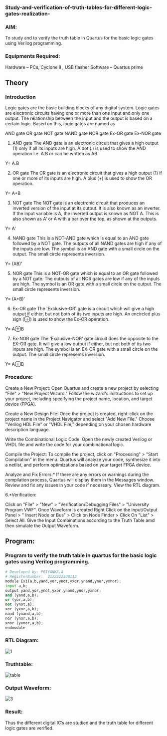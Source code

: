 ### Study-and-verification-of-truth-tables-for-different-logic-gates-realization-


### AIM:
To study and to verify the truth table in Quartus for the basic logic gates using Verilog programming.

### Equipments Required:
Hardware – PCs, Cyclone II , USB flasher
Software – Quartus prime
## Theory
### Introduction
Logic gates are the basic building blocks of any digital system. Logic gates are electronic circuits having one or more than one input and only one output. The relationship between the input and the output is based on a certain logic. Based on this, logic gates are named as

AND gate
OR gate
NOT gate
NAND gate
NOR gate
Ex-OR gate
Ex-NOR gate
1) AND gate
The AND gate is an electronic circuit that gives a high output (1) only if all its inputs are high. A dot (.) is used to show the AND operation i.e. A.B or can be written as AB

Y= A.B

2) OR gate
The OR gate is an electronic circuit that gives a high output (1) if one or more of its inputs are high. A plus (+) is used to show the OR operation.

Y= A+B

3) NOT gate
The NOT gate is an electronic circuit that produces an inverted version of the input at its output. It is also known as an inverter. If the input variable is A, the inverted output is known as NOT A. This is also shown as A' or A with a bar over the top, as shown at the outputs.

Y= A'

4) NAND gate
This is a NOT-AND gate which is equal to an AND gate followed by a NOT gate. The outputs of all NAND gates are high if any of the inputs are low. The symbol is an AND gate with a small circle on the output. The small circle represents inversion.

Y= (AB)’

5) NOR gate
This is a NOT-OR gate which is equal to an OR gate followed by a NOT gate. The outputs of all NOR gates are low if any of the inputs are high. The symbol is an OR gate with a small circle on the output. The small circle represents inversion.

Y= (A+B)’

6) Ex-OR gate
The 'Exclusive-OR' gate is a circuit which will give a high output if either, but not both of its two inputs are high. An encircled plus sign (⊕) is used to show the Ex-OR operation.

Y= A⊕B

7) Ex-NOR gate
The 'Exclusive-NOR' gate circuit does the opposite to the EX-OR gate. It will give a low output if either, but not both of its two inputs are high. The symbol is an EX-OR gate with a small circle on the output. The small circle represents inversion.

Y= A⊕B

### Procedure:


   Create a New Project:
        Open Quartus and create a new project by selecting "File" > "New Project Wizard."
        Follow the wizard's instructions to set up your project, including specifying the project name, location, and target device (FPGA).

   Create a New Design File:
        Once the project is created, right-click on the project name in the Project Navigator and select "Add New File."
        Choose "Verilog HDL File" or "VHDL File," depending on your chosen hardware description language.

   Write the Combinational Logic Code:
        Open the newly created Verilog or VHDL file and write the code for your combinational logic.

   Compile the Project:
        To compile the project, click on "Processing" > "Start Compilation" in the menu.
        Quartus will analyze your code, synthesize it into a netlist, and perform optimizations based on your target FPGA device.

   Analyze and Fix Errors:*
        If there are any errors or warnings during the compilation process, Quartus will display them in the Messages window.
        Review and fix any issues in your code if necessary.
        View the RTL diagram.

6.*Verification:

   Click on "File" > "New" > "Verification/Debugging Files" > "University Program VWF".
    Once Waveform is created Right Click on the Input/Output Panel > " Insert Node or Bus" > Click on Node Finder > Click On "List" > Select All.
    Give the Input Combinations according to the Truth Table amd then simulate the Output Waveform.

## Program:
### Program to verify the truth table in quartus for the basic logic gates using Verilog programming.
```python
# Developed by: PRIYANKA.A
# RegisterNumber:  2122222300113
module Ex1(a,b,yand,yor,ynot,yxor,ynand,ynor,yxnor);
input a,b;
output yand,yor,ynot,yxor,ynand,ynor,yxnor;
and (yand,a,b);
or (yor,a,b);
not (ynot,a);
xor (yxor,a,b);
nand (ynand,a,b);
nor (ynor,a,b);
xnor (yxnor,a,b);
endmodule
```
### RTL Diagram:
![1](https://github.com/PriyankaAnnadurai/Study-of-basic-digital-IC-s-and-verification-of-truth-tables-for-different-logic-gates-realization-/assets/118351569/4e8a23e5-bcff-4189-8c93-f47bbc5ee663)
### Truthtable:
![table](https://github.com/PriyankaAnnadurai/Study-of-basic-digital-IC-s-and-verification-of-truth-tables-for-different-logic-gates-realization-/assets/118351569/e4a5b73c-b958-4d61-8a73-b482682cace7)
### Output Waveform:
![3](https://github.com/PriyankaAnnadurai/Study-of-basic-digital-IC-s-and-verification-of-truth-tables-for-different-logic-gates-realization-/assets/118351569/7a8fd0c5-c138-4543-81b7-907f804e31a1)
### Result:
Thus the different digital IC’s are studied and the truth table for different logic gates are verified.
